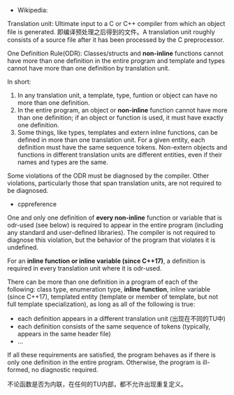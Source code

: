 * Wikipedia:

Translation unit: Ultimate input to a C or C++ compiler from which an object file is generated. 即编译预处理之后得到的文件。A translation unit roughly consists of a source file after it has been processed by the C preprocessor.

One Definition Rule(ODR): Classes/structs and **non-inline** functions cannot have more than one definition in the entire program and template and types cannot have more than one definition by translation unit.

In short:
1. In any translation unit, a template, type, funtion or object can have no more than one definition.
2. In the entire program, an object or **non-inline** function cannot have more than one definition; if an object or function is used, it must have exactly one definition.
3. Some things, like types, templates and extern inline functions, can be defined in more than one translation unit. For a given entity, each definition must have the same sequence tokens. Non-extern objects and functions in different translation units are different entities, even if their names and types are the same.

Some violations of the ODR must be diagnosed by the compiler. Other violations, particularly those that span translation units, are not required to be diagnosed.

* cppreference

One and only one definition of **every non-inline** function or variable that is odr-used (see below) is required to appear in the entire program (including any standard and user-defined libraries). The compiler is not required to diagnose this violation, but the behavior of the program that violates it is undefined.

For an **inline function or inline variable (since C++17)**, a definition is required in every translation unit where it is odr-used.

There can be more than one definition in a program of each of the following: class type, enumeration type, **inline function**, inline variable (since C++17), templated entity (template or member of template, but not full template specialization), as long as all of the following is true:
* each definition appears in a different translation unit (出现在不同的TU中)
* each definition consists of the same sequence of tokens (typically, appears in the same header file)
* ...

If all these requirements are satisfied, the program behaves as if there is only one definition in the entire program. Otherwise, the program is ill-formed, no diagnostic required.



不论函数是否为内联，在任何的TU内部，都不允许出现重复定义。